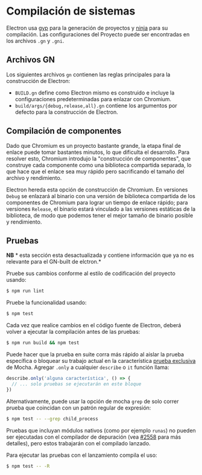 # Compilación de sistemas

Electron usa [gyp](https://gn.googlesource.com/gn) para la generación de proyectos y [ninja](https://ninja-build.org/) para su compilación. Las configuraciones del Proyecto puede ser encontradas en los archivos `.gn` y `.gni`.

## Archivos GN

Los siguientes archivos `gn` contienen las reglas principales para la construcción de Electron:

* `BUILD.gn` define como Electron mismo es construido e incluye la configuraciones predeterminadas para enlazar con Chromium.
* `build/args/{debug,release,all}.gn` contiene los argumentos por defecto para la construcción de Electron.

## Compilación de componentes

Dado que Chromium es un proyecto bastante grande, la etapa final de enlace puede tomar bastantes minutos, lo que dificulta el desarrollo. Para resolver esto, Chromium introdujo la "construcción de componentes", que construye cada componente como una biblioteca compartida separada, lo que hace que el enlace sea muy rápido pero sacrificando el tamaño del archivo y rendimiento.

Electron hereda esta opción de construcción de Chromium. En versiones `Debug` se enlazará al binario con una versión de biblioteca compartida de los componentes de Chromium para lograr un tiempo de enlace rápido; para versiones `Release`, el binario estará vinculado a las versiones estáticas de la biblioteca, de modo que podemos tener el mejor tamaño de binario posible y rendimiento.

## Pruebas

**NB** * esta sección esta desactualizada y contiene información que ya no es relevante para el GN-built de elctron.*

Pruebe sus cambios conforme al estilo de codificación del proyecto usando:

```sh
$ npm run lint
```

Pruebe la funcionalidad usando:

```sh
$ npm test
```

Cada vez que realice cambios en el código fuente de Electron, deberá volver a ejecutar la compilación antes de las pruebas:

```sh
$ npm run build && npm test
```

Puede hacer que la prueba en suite corra más rápido al aislar la prueba específica o bloquear su trabajo actual en la característica [prueba exclusiva](https://mochajs.org/#exclusive-tests) de Mocha. Agregar `.only` a cualquier `describe` o `it` función llama:

```js
describe.only('alguna característica', () => {
  // ... solo pruebas se ejecutarán en este bloque
})
```

Alternativamente, puede usar la opción de mocha `grep` de solo correr prueba que coincidan con un patrón regular de expresión:

```sh
$ npm test -- --grep child_process
```

Pruebas que incluyan módulos nativos (como por ejemplo `runas`) no pueden ser ejecutadas con el compilador de depuración (vea [#2558](https://github.com/electron/electron/issues/2558) para más detalles), pero estos trabajarán con el compilado lanzado.

Para ejecutar las pruebas con el lanzamiento compila el uso:

```sh
$ npm test -- -R
```